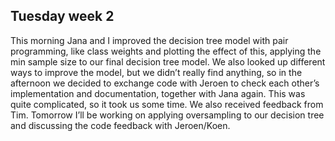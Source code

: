 ## Tuesday week 2
This morning Jana and I improved the decision tree model with pair programming, like class weights and plotting the effect of this, applying the min sample size to our final decision tree model. We also looked up different ways to improve the model, but we didn’t really find anything, so in the afternoon we decided to exchange code with Jeroen to check each other’s implementation and documentation, together with Jana again. This was quite complicated, so it took us some time. We also received  feedback from Tim. 
Tomorrow I’ll be working on applying oversampling to our decision tree and discussing the code feedback with Jeroen/Koen.
